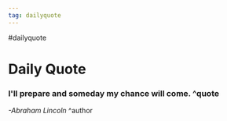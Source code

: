 ```yaml
---
tag: dailyquote
---
```


#dailyquote

# Daily Quote

### I'll prepare and someday my chance will come. ^quote
*-Abraham Lincoln* ^author
